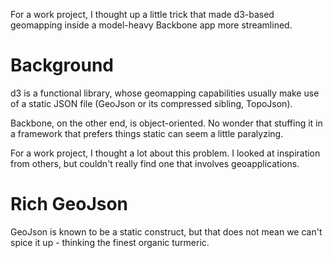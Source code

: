 For a work project, I thought up a little trick that made d3-based geomapping inside a model-heavy Backbone app more streamlined.

# Background

d3 is a functional library, whose geomapping capabilities usually make use of a static JSON file (GeoJson or its compressed sibling, TopoJson).

Backbone, on the other end, is object-oriented. No wonder that stuffing it in a framework that prefers things static can seem a little paralyzing.

For a work project, I thought a lot about this problem. I looked at inspiration from others, but couldn't really find one that involves geoapplications.

# Rich GeoJson

GeoJson is known to be a static construct, but that does not mean we can't spice it up - thinking the finest organic turmeric.